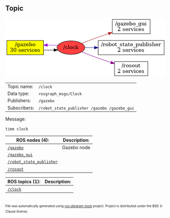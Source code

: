 <!--
File was automatically generated using 'ros-diagram-tools' project.
Project is distributed under the BSD 3-Clause license.
-->

## Topic

[![/clock](t__clock.png "/clock")](t__clock.png)

|     |     |
| --- | --- |
| Topic name: | `/clock` |
| Data type: | `rosgraph_msgs/Clock` |
| Publishers: | `/gazebo` |
| Subscribers: | `/robot_state_publisher /gazebo /gazebo_gui` |

Message:
```
time clock

```


| ROS nodes (4): | Description: |
| -------------- | ------------ |
| [`/gazebo`](n__gazebo.md) | Gazebo node |
| [`/gazebo_gui`](n__gazebo_gui.md) |  |
| [`/robot_state_publisher`](n__robot_state_publisher.md) |  |
| [`/rosout`](n__rosout.md) |  |

| ROS topics (1): | Description: |
| --------------- | ------------ |
| [`/clock`](t__clock.md) |  |


</br>
<font size="1">
File was automatically generated using <a href="https://github.com/anetczuk/ros-diagram-tools"><i>ros-diagram-tools</i></a> project.
Project is distributed under the BSD 3-Clause license.
</font>
